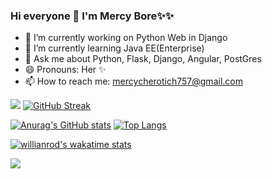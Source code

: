 ### Hi everyone 👋 I'm Mercy Bore✨✨
- 🔭 I’m currently working on  Python Web in Django
- 🌱 I’m currently learning Java EE(Enterprise)
- 💬 Ask me about Python, Flask, Django, Angular, PostGres
- 😄 Pronouns: Her ✨
-  📫 How to reach me: mercycherotich757@gmail.com

<!--
**macc254/macc254** is a ✨ _special_ ✨ repository because its `README.md` (this file) appears on your GitHub profile.

Here are some ideas to get you started:

- 🔭 I’m currently working on ...
- 🌱 I’m currently learning ...
- 👯 I’m looking to collaborate on ...
- 🤔 I’m looking for help with ...
- 💬 Ask me about ...
- 📫 How to reach me: ...
- 😄 Pronouns: ...
- ⚡ Fun fact: ...
-->
[![](https://raw.githubusercontent.com/mercy-bore/mercy-bore/main/chat.svg?token=AAABPWFQB3UQVH67GAPKNRLAXLBQG)](https://twitter.com/@mercybore3)
[![GitHub Streak](https://github-readme-streak-stats.herokuapp.com?user=mercy-bore&theme=jolly&date_format=M%20j%5B%2C%20Y%5D)](https://git.io/streak-stats)

<!-- [![wakatime](https://wakatime.com/badge/user/b44b1356-dee7-4791-a127-91e80dac6093.svg)](https://wakatime.com/@b44b1356-dee7-4791-a127-91e80dac6093)  -->

[![Anurag's GitHub stats](https://github-readme-stats.vercel.app/api?username=mercy-bore&show_icons=true&theme=radical&count_private=true)](https://github.com/mercy-bore/github-readme-stats) [![Top Langs](https://github-readme-stats.vercel.app/api/top-langs/?username=mercy-bore&layout=compact)](https://github.com/mercy-bore/github-readme-stats)

[![willianrod's wakatime stats](https://github-readme-stats.vercel.app/api/wakatime?username=Cyberboolean)](https://github.com/anuraghazra/github-readme-stats)  




<!-- <a href="https://wakatime.com"><img height=400px src="https://wakatime.com/share/@CyberBoolean/70badf7b-de41-497e-9241-6c2f3a80dfb2.png" /></a> !-->


<a href="https://hits.seeyoufarm.com"><img src="https://hits.seeyoufarm.com/api/count/incr/badge.svg?url=https%3A%2F%2Fgithub.com%2Fmercy-bore%2Fhit-counter&count_bg=%2379C83D&title_bg=%23555555&icon=&icon_color=%23E7E7E7&title=hits&edge_flat=false"/></a>

